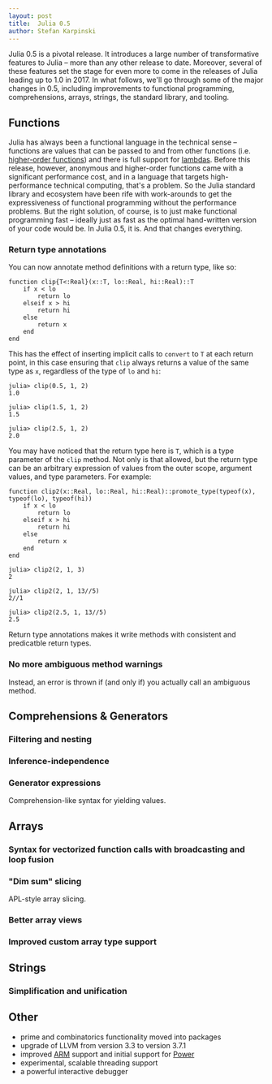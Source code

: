 ```yaml
---
layout: post
title:  Julia 0.5
author: Stefan Karpinski
---
```


Julia 0.5 is a pivotal release. It introduces a large number of transformative features to Julia – more than any other release to date. Moreover, several of these features set the stage for even more to come in the releases of Julia leading up to 1.0 in 2017. In what follows, we'll go through some of the major changes in 0.5, including improvements to functional programming, comprehensions, arrays, strings, the standard library, and tooling.

## Functions

<!--
It took some time for the focus of the 0.5 release to become clear. We had many ideas about what it should contain, but eventually a single theme crystallized that eclipsed the others: *functional programming*.
-->

Julia has always been a functional language in the technical sense – functions are values that can be passed to and from other functions (i.e. [higher-order functions](https://en.wikipedia.org/wiki/Higher-order_function)) and there is full support for [lambdas](https://en.wikipedia.org/wiki/Anonymous_function). Before this release, however, anonymous and higher-order functions came with a significant performance cost, and in a language that targets high-performance technical computing, that's a problem. So the Julia standard library and ecosystem have been rife with work-arounds to get the expressiveness of functional programming without the performance problems. But the right solution, of course, is to just make functional programming fast – ideally just as fast as the optimal hand-written version of your code would be. In Julia 0.5, it is. And that changes everything.

### Return type annotations

You can now annotate method definitions with a return type, like so:

    function clip{T<:Real}(x::T, lo::Real, hi::Real)::T
        if x < lo
            return lo
        elseif x > hi
            return hi
        else
            return x
        end
    end

This has the effect of inserting implicit calls to `convert` to `T` at each return point, in this case ensuring that `clip` always returns a value of the same type as `x`, regardless of the type of `lo` and `hi`:

    julia> clip(0.5, 1, 2)
    1.0
    
    julia> clip(1.5, 1, 2)
    1.5
    
    julia> clip(2.5, 1, 2)
    2.0

You may have noticed that the return type here is `T`, which is a type parameter of the `clip` method. Not only is that allowed, but the return type can be an arbitrary expression of values from the outer scope, argument values, and type parameters. For example:

    function clip2(x::Real, lo::Real, hi::Real)::promote_type(typeof(x), typeof(lo), typeof(hi))
        if x < lo
            return lo
        elseif x > hi
            return hi
        else
            return x
        end
    end

    julia> clip2(2, 1, 3)
    2

    julia> clip2(2, 1, 13//5)
    2//1

    julia> clip2(2.5, 1, 13//5)
    2.5

Return type annotations makes it write methods with consistent and predicatble return types.

### No more ambiguous method warnings

Instead, an error is thrown if (and only if) you actually call an ambiguous method.

## Comprehensions & Generators

### Filtering and nesting

### Inference-independence

### Generator expressions

Comprehension-like syntax for yielding values.

## Arrays

### Syntax for vectorized function calls with broadcasting and loop fusion

### "Dim sum" slicing

APL-style array slicing.

### Better array views

### Improved custom array type support

## Strings

### Simplification and unification

## Other

- prime and combinatorics functionality moved into packages
- upgrade of LLVM from version 3.3 to version 3.7.1
- improved [ARM] support and initial support for [Power]
- experimental, scalable threading support
- a powerful interactive debugger

[ARM]: https://en.wikipedia.org/wiki/ARM_architecture
[Power]: https://en.wikipedia.org/wiki/Power_Architecture

